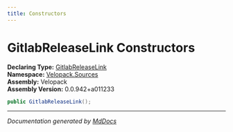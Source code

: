 ```yaml
---
title: Constructors
---
```

<!--  
  <auto-generated>   
    The contents of this file were generated by a tool.  
    Changes to this file may be list if the file is regenerated  
  </auto-generated>   
-->

# GitlabReleaseLink Constructors

**Declaring Type:** [GitlabReleaseLink](../index.md)  
**Namespace:** [Velopack.Sources](../../index.md)  
**Assembly:** Velopack  
**Assembly Version:** 0.0.942+a011233

```csharp
public GitlabReleaseLink();
```
___

*Documentation generated by [MdDocs](https://github.com/ap0llo/mddocs)*
